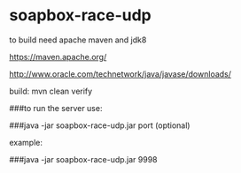 # soapbox-race-udp

to build need apache maven and jdk8

https://maven.apache.org/

http://www.oracle.com/technetwork/java/javase/downloads/


build:
mvn clean verify

###to run the server use:

###java -jar soapbox-race-udp.jar port (optional)

example:

###java -jar soapbox-race-udp.jar 9998

